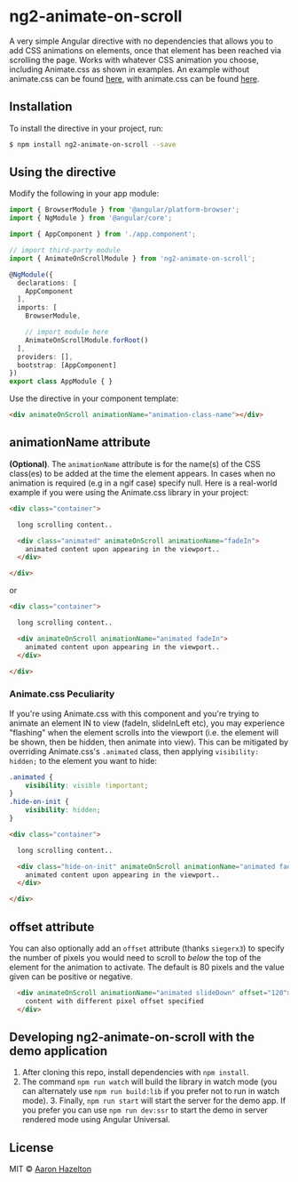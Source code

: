 
# ng2-animate-on-scroll

A very simple Angular directive with no dependencies that allows you to add CSS animations on elements, once that element has been reached via scrolling the page.  Works with whatever CSS animation you choose, including Animate.css as shown in examples. An example without animate.css can be found [here](https://angular-ivy-zznhm8.stackblitz.io), with animate.css can be found [here](https://withanimate.stackblitz.io).

## Installation

To install the directive in your project, run:

```bash
$ npm install ng2-animate-on-scroll --save
```

## Using the directive

Modify the following in your app module:

```typescript
import { BrowserModule } from '@angular/platform-browser';
import { NgModule } from '@angular/core';

import { AppComponent } from './app.component';

// import third-party module
import { AnimateOnScrollModule } from 'ng2-animate-on-scroll';

@NgModule({
  declarations: [
    AppComponent
  ],
  imports: [
    BrowserModule,

    // import module here
    AnimateOnScrollModule.forRoot()
  ],
  providers: [],
  bootstrap: [AppComponent]
})
export class AppModule { }
```

Use the directive in your component template:

```html
<div animateOnScroll animationName="animation-class-name"></div>
```

## animationName attribute

**(Optional)**. The `animationName` attribute is for the name(s) of the CSS class(es) to be added at the time the element appears. In cases when no animation is required (e.g in a ngif case) specify null. Here is a real-world example if you were using the Animate.css library in your project:

```html
<div class="container">

  long scrolling content..

  <div class="animated" animateOnScroll animationName="fadeIn">
    animated content upon appearing in the viewport..
  </div>

</div>
```

or

```html
<div class="container">

  long scrolling content..

  <div animateOnScroll animationName="animated fadeIn">
    animated content upon appearing in the viewport..
  </div>

</div>
```

### Animate.css Peculiarity

If you're using Animate.css with this component and you're trying to animate an element IN to view (fadeIn, slideInLeft etc), you may experience "flashing" when the element scrolls into the viewport (i.e. the element will be shown, then be hidden, then animate into view). This can be mitigated by overriding Animate.css's `.animated` class, then applying `visibility: hidden;` to the element you want to hide:

```css
.animated {
    visibility: visible !important;
}
.hide-on-init {
    visibility: hidden;
}
```

```html
<div class="container">

  long scrolling content..

  <div class="hide-on-init" animateOnScroll animationName="animated fadeIn">
    animated content upon appearing in the viewport..
  </div>

</div>
```

## offset attribute

You can also optionally add an `offset` attribute (thanks `siegerx3`) to specify the number of pixels you would need to scroll to *below* the top of the element for the animation to activate. The default is 80 pixels and the value given can be positive or negative.

```html
  <div animateOnScroll animationName="animated slideDown" offset="120">
    content with different pixel offset specified
  </div>
```

## Developing ng2-animate-on-scroll with the demo application

1. After cloning this repo, install dependencies with `npm install`.
2. The command `npm run watch` will build the library in watch mode (you can alternately use `npm run build:lib` if you prefer not to run in watch mode). 3. Finally, `npm run start` will start the server for the demo app. If you prefer you can use `npm run dev:ssr` to start the demo in server rendered mode using Angular Universal.

## License

MIT © [Aaron Hazelton](mailto:abhazelton@gmail.com)
